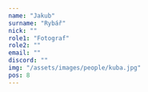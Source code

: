```yaml
---
name: "Jakub"
surname: "Rybář"
nick: ""
role1: "Fotograf"
role2: ""
email: ""
discord: ""
img: "/assets/images/people/kuba.jpg"
pos: 8
---
```

